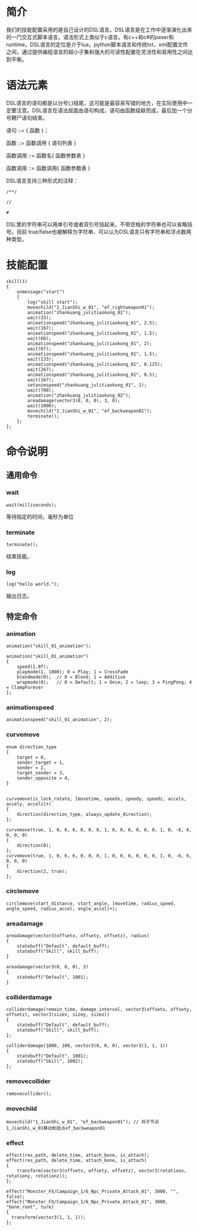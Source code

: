 # 简介

我们的技能配置采用的是自己设计的DSL语言。DSL语言是在工作中逐渐演化出来的一门交互式脚本语言。语法形式上类似于c语言。有c++和c#的paser和runtime。DSL语言的定位是介于lua，python脚本语言和传统txt，xml配置文件之间，通过提供编程语言的超小子集和强大的可读性配置在灵活性和易用性之间达到平衡。

# 语法元素

DSL语言的语句都是以分号(;)结尾，这可能是最容易写错的地方，在实际使用中一定要注意。DSL语言在语法层面由语句构成，语句由函数级联而成，最后加一个分号鞭尸语句结束。

语句 ::= { 函数 }；

函数 ::= 函数调用 { 语句列表 }

函数调用 ::= 函数名{ 函数参数表 }

函数调用 ::= 函数调用{ 函数参数表 }

DSL语言支持三种形式的注释：
```
/**/

//

#
```

DSL里的字符串可以用单引号或者双引号括起来。不带空格的字符串也可以省略括号。目前 true/false也被解释为字符串，可以认为DSL语言只有字符串和浮点数两种类型。

# 技能配置
```
skill(1)
{
	onmessage("start")
	{
		log("skill start");
		movechild("1_JianShi_w_01", "ef_rightweapon01");
		animation("zhankuang_julitiaokong_01");
		wait(33);
		animationspeed("zhankuang_julitiaokong_01", 2.5);
		wait(167);
		animationspeed("zhankuang_julitiaokong_01", 1.5);
		wait(66);
		animationspeed("zhankuang_julitiaokong_01", 2);
		wait(67);
		animationspeed("zhankuang_julitiaokong_01", 1.5);
		wait(133);
		animationspeed("zhankuang_julitiaokong_01", 0.125);
		wait(267);
		animationspeed("zhankuang_julitiaokong_01", 0.5);
		wait(167);
		setanimspeed("zhankuang_julitiaokong_01", 1);
		wait(700);
		animation("zhankuang_julitiaokong_02");
		areadamage(vector3(0, 0, 0), 3, 0);
		wait(1000);
		movechild("1_JianShi_w_01", "ef_backweapon01");
		terminate();
	};
};
```

# 命令说明
## 通用命令
### wait
```
wait(milliseconds);
```
等待指定的时间，毫秒为单位
### terminate
```
terminate();
```
结束技能。
### log
```
log("hello world.");
```
输出日志。
## 特定命令
### animation
```
animation("skill_01_animation");
```
```
animation("skill_01_animation")
{
    speed(1.0f);
    playmode(1, 1000); 0 = Play; 1 = CrossFade
    blendmode(0);  // 0 = Blend; 1 = Additive
    wrapmode(0);   // 0 = Default; 1 = Once; 2 = loop; 3 = PingPong; 4 = ClampForever
};
```
### animationspeed
```
animationspeed("skill_01_animation", 2);
```
### curvemove
```
enum direction_type
{
    target = 0,
    sender_target = 1,
    sender = 2,
    target_sender = 3,
    sender_opposite = 4,
}


curvemove(is_lock_rotate, [movetime, speedx, speedy, speedz, accelx, accely, accelz]+)
{
    direction(direction_type, always_update_direction);
};
```
```
curvemove(true, 1, 0, 6, 6, 0, 0, 0, 1, 0, 0, 6, 0, 0, 0, 1, 0, -6, 6, 0, 0, 0)
{
    direction(0);
};
curvemove(true, 1, 0, 6, 6, 0, 0, 0, 1, 0, 0, 6, 0, 0, 0, 1, 0, -6, 6, 0, 0, 0)
{
    direction(2, true);
};
```
### circlemove
```
circlemove(start_distance, start_angle, [movetime, radius_speed, angle_speed, radius_accel, angle_accel]+);
```
### areadamage
```
areadamage(vector3(offsetx, offsety, offsetz), radius)
{
    statebuff("Default", default_buff);
    statebuff("Skill", skill_buff);
}
```
```
areadamage(vector3(0, 0, 0), 3)
{
    statebuff("Default", 1001);
}
```
### colliderdamage
```
colliderdamage(remain_time, damage_interval, vector3(offsetx, offsety, offsetz), vector3(sizex, sizey, sizez))
{
    statebuff("Default", default_buff);
    statebuff("Skill", skill_buff);
};
```
```
colliderdamage(1000, 100, vector3(0, 0, 0), vector3(1, 1, 1))
{
    statebuff("Default", 1001);
    statebuff("Skill", 1002);
};
```
### removecollider
```
removecollider();
```

### movechild
```
movechild("1_JianShi_w_01", "ef_backweapon01"); // 将子节点1_JianShi_w_01移动到挂点ef_backweapon01
```

### effect
```
effect(res_path, delete_time, attach_bone, is_attach);
effect(res_path, delete_time, attach_bone, is_attach)
{
    transform(vector3(offsetx, offsety, offsetz), vector3(rotationx, rotationy, rotationz));
};

```
```
effect("Monster_FX/Campaign_1/6_Npc_Private_Attack_01", 3000, "", false);
effect("Monster_FX/Campaign_1/6_Npc_Private_Attack_01", 3000, "bone_root", ture)
{
  transform(vector3(1, 1, 1));  
};

```
